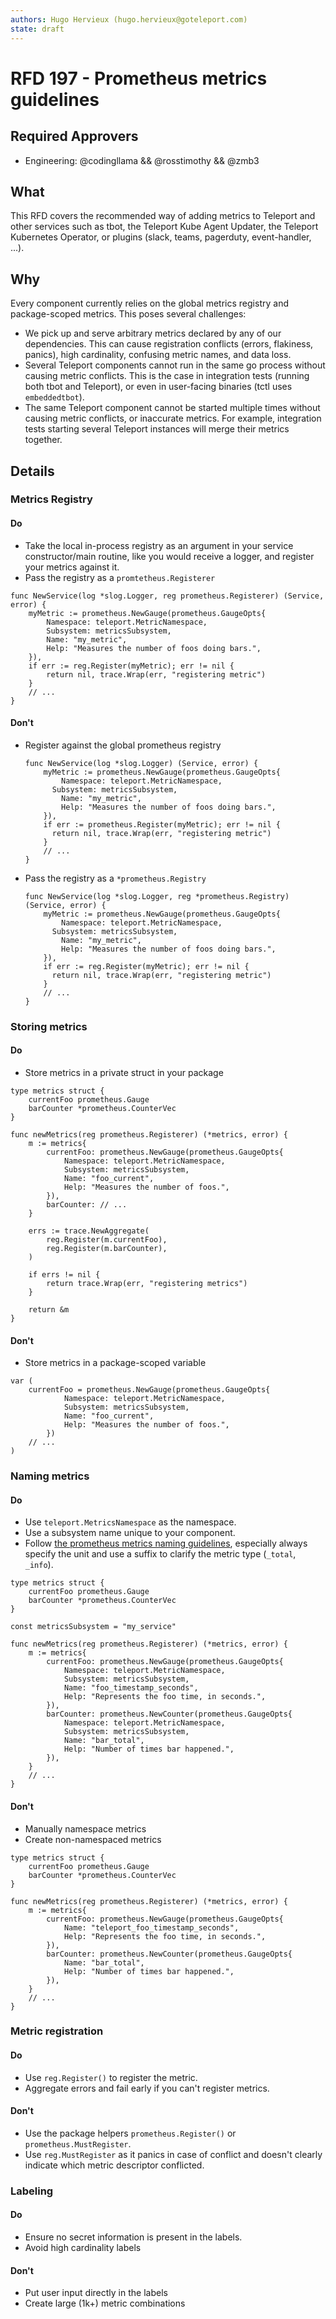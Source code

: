 ```yaml
---
authors: Hugo Hervieux (hugo.hervieux@goteleport.com)
state: draft
---
```


# RFD 197 - Prometheus metrics guidelines

## Required Approvers

* Engineering: @codingllama && @rosstimothy && @zmb3

## What

This RFD covers the recommended way of adding metrics to Teleport and other services such as
tbot, the Teleport Kube Agent Updater, the Teleport Kubernetes Operator, or plugins
(slack, teams, pagerduty, event-handler, ...).

## Why

Every component currently relies on the global metrics registry and package-scoped metrics.
This poses several challenges:
- We pick up and serve arbitrary metrics declared by any of our dependencies. This can cause registration conflicts
  (errors, flakiness, panics), high cardinality, confusing metric names, and data loss.
- Several Teleport components cannot run in the same go process without causing metric conflicts. This is the case in
  integration tests (running both tbot and Teleport), or even in user-facing binaries (tctl uses `embeddedtbot`).
- The same Teleport component cannot be started multiple times without causing metric conflicts, or inaccurate metrics.
  For example, integration tests starting several Teleport instances will merge their metrics together.

## Details

### Metrics Registry

#### Do

- Take the local in-process registry as an argument in your service constructor/main routine, like you would receive a
  logger, and register your metrics against it.
- Pass the registry as a `promtetheus.Registerer`

```golang
func NewService(log *slog.Logger, reg prometheus.Registerer) (Service, error) {
    myMetric := prometheus.NewGauge(prometheus.GaugeOpts{
        Namespace: teleport.MetricNamespace,
		Subsystem: metricsSubsystem,
        Name: "my_metric",
        Help: "Measures the number of foos doing bars.",
    }),
    if err := reg.Register(myMetric); err != nil {
		return nil, trace.Wrap(err, "registering metric")
    }
    // ...
}
```

#### Don't

- Register against the global prometheus registry
  ```golang
  func NewService(log *slog.Logger) (Service, error) {
      myMetric := prometheus.NewGauge(prometheus.GaugeOpts{
          Namespace: teleport.MetricNamespace,
  		Subsystem: metricsSubsystem,
          Name: "my_metric",
          Help: "Measures the number of foos doing bars.",
      }),
      if err := prometheus.Register(myMetric); err != nil {
  		return nil, trace.Wrap(err, "registering metric")
      }
      // ...
  }
  ```

- Pass the registry as a `*prometheus.Registry`

  ```golang
  func NewService(log *slog.Logger, reg *prometheus.Registry) (Service, error) {
      myMetric := prometheus.NewGauge(prometheus.GaugeOpts{
          Namespace: teleport.MetricNamespace,
  		Subsystem: metricsSubsystem,
          Name: "my_metric",
          Help: "Measures the number of foos doing bars.",
      }),
      if err := reg.Register(myMetric); err != nil {
  		return nil, trace.Wrap(err, "registering metric")
      }
      // ...
  }
  ```

### Storing metrics

#### Do

- Store metrics in a private struct in your package

```golang
type metrics struct {
    currentFoo prometheus.Gauge
    barCounter *prometheus.CounterVec
}

func newMetrics(reg prometheus.Registerer) (*metrics, error) {
    m := metrics{
        currentFoo: prometheus.NewGauge(prometheus.GaugeOpts{
            Namespace: teleport.MetricNamespace,
	    	Subsystem: metricsSubsystem,
            Name: "foo_current",
            Help: "Measures the number of foos.",
        }),
        barCounter: // ...
    } 
    
    errs := trace.NewAggregate(
        reg.Register(m.currentFoo),
        reg.Register(m.barCounter),
    )
    
    if errs != nil {
        return trace.Wrap(err, "registering metrics")
    }
    
    return &m
}

```

#### Don't

- Store metrics in a package-scoped variable

```golang
var (
    currentFoo = prometheus.NewGauge(prometheus.GaugeOpts{
            Namespace: teleport.MetricNamespace,
	    	Subsystem: metricsSubsystem,
            Name: "foo_current",
            Help: "Measures the number of foos.",
        })
    // ...
)
```

### Naming metrics

#### Do

- Use `teleport.MetricsNamespace` as the namespace.
- Use a subsystem name unique to your component.
- Follow [the prometheus metrics naming guidelines](https://prometheus.io/docs/practices/naming/),
  especially always specify the unit and use a suffix to clarify the metric type (`_total`, `_info`).

```golang
type metrics struct {
    currentFoo prometheus.Gauge
    barCounter *prometheus.CounterVec
}

const metricsSubsystem = "my_service"

func newMetrics(reg prometheus.Registerer) (*metrics, error) {
    m := metrics{
        currentFoo: prometheus.NewGauge(prometheus.GaugeOpts{
            Namespace: teleport.MetricNamespace,
	    	Subsystem: metricsSubsystem,
            Name: "foo_timestamp_seconds",
            Help: "Represents the foo time, in seconds.",
        }),
        barCounter: prometheus.NewCounter(prometheus.GaugeOpts{
            Namespace: teleport.MetricNamespace,
	    	Subsystem: metricsSubsystem,
            Name: "bar_total",
            Help: "Number of times bar happened.",
        }),
    } 
    // ...
}
```

#### Don't

- Manually namespace metrics
- Create non-namespaced metrics

```golang
type metrics struct {
    currentFoo prometheus.Gauge
    barCounter *prometheus.CounterVec
}

func newMetrics(reg prometheus.Registerer) (*metrics, error) {
    m := metrics{
        currentFoo: prometheus.NewGauge(prometheus.GaugeOpts{
            Name: "teleport_foo_timestamp_seconds",
            Help: "Represents the foo time, in seconds.",
        }),
        barCounter: prometheus.NewCounter(prometheus.GaugeOpts{
            Name: "bar_total",
            Help: "Number of times bar happened.",
        }),
    } 
    // ...
}
```

### Metric registration

#### Do

- Use `reg.Register()` to register the metric.
- Aggregate errors and fail early if you can't register metrics.

#### Don't

- Use the package helpers `prometheus.Register()` or `prometheus.MustRegister`.
- Use `reg.MustRegister` as it panics in case of conflict and doesn't clearly indicate which metric descriptor conflicted.

### Labeling

#### Do

- Ensure no secret information is present in the labels.
- Avoid high cardinality labels

#### Don't

- Put user input directly in the labels
- Create large (1k+) metric combinations
